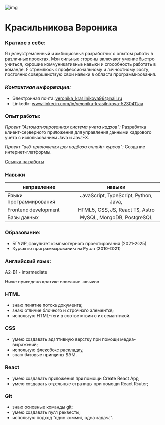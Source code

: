 ![img](https://sun9-25.userapi.com/impg/D_Ln5uIclvqDho3YF3AwSeaI4MqJXSzr0NyyoA/boRpk1TTkRA.jpg?size=707x624&quality=96&sign=b47c611c339884f4910fce789336babe&c_uniq_tag=QEWU_D05pRs5qpoYO3h8A_LaPYnc8QeGDZGdOPWvA9g&type=album)
# Красильникова Вероника

### **Краткое о себе:**
Я целеустремленный и амбициозный разработчик с опытом работы в различных проектах. Мои сильные стороны включают умение быстро учиться, хорошие коммуникативные навыки и способность работать в команде. Я стремлюсь к профессиональному и личностному росту, постоянно совершенствую свои навыки в области программирования.

### ***Контактная информация:***
- Электронная почта: veronika_krasilnikova96@mail.ru
- LinkedIn: www.linkedin.com/in/veronika-krasilnikova-5230412aa
  
### **Опыт работы:**
*Проект "Автоматизированная система учета кадров":* 
  Разработка клиент-серверного приложения для управления данными кадрового учета с использованием Java и JavaFX.

*Проект "веб-приложения для подбора онлайн-курсов":* Создание интернет-платформы.

[Ссылка на работы](https://spontaneous-jalebi-31af4f.netlify.app)

### **Навыки**
   направление    | навыки 
-----------|:-------: 
Языки программирования       |   JavaScript, TypeScript, Python, Java,
Frontend development      |   HTML5, CSS, JS, React TS, Astro
Базы данных    |   MySQL, MongoDB, PostgreSQL 

### Образование:
* БГУИР, факультет компьютерного проектирования (2021-2025)
* Курсы по программированию на Pyton (2010-2021)
  
### Английский язык: 
А2-B1 - intermediate

Ниже приведено краткое описание навыков. 

### HTML
- знаю понятие потока документа;
- знаю отличие блочного и строчного элементов;
- использую HTML-теги в соответствии с их семантикой.

### CSS
- умею создавать адаптивную верстку при помощи медиа-выражений;
- использую флексбокс раскладку;
- знаю базовые принципы БЭМ.

### React
- умею создавать приложения при помощи Create React App;
- умею создавать отдельные страницы при помощи React Router;

### Git
- знаю основные команды git;
- умею создавать пулл реквесты;
- использую подход "один коммит, одна задача".
